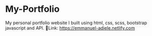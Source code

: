 # My-Portfolio
My personal portfolio website I built using html, css, scss, bootstrap javascript and API.
📎Link: https://emmanuel-adiele.netlify.com
